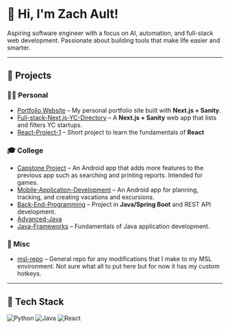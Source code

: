 # 👋 Hi, I'm Zach Ault!

Aspiring software engineer with a focus on AI, automation, and full-stack web development. Passionate about building tools that make life easier and smarter.

---

## 📁 Projects

### 🧑‍💻 Personal
- [Portfolio Website](https://zach-ault-portfolio.vercel.app/) – My personal portfolio site built with **Next.js + Sanity**.
- [Full-stack-Next.js-YC-Directory](https://full-stack-next-js-yc-directory.vercel.app/) – A **Next.js + Sanity** web app that lists and filters YC startups.
- [React-Project-1](https://github.com/Jugernaut73/React-Project-1) – Short project to learn the fundamentals of **React**

### 🎓 College
- [Capstone Project](https://github.com/Jugernaut73/Software-Engineering-Capstone) – An Android app that adds more features to the previous app such as searching and printing reports. Intended for games.
- [Mobile-Application-Development](https://github.com/Jugernaut73/Mobile-Application-Development) – An Android app for planning, tracking, and creating vacations and excursions.
- [Back-End-Programming](https://github.com/Jugernaut73/Back-End-Programming) – Project in **Java/Spring Boot** and REST API development.
- [Advanced-Java](https://github.com/Jugernaut73/Advanced-Java)
- [Java-Frameworks](https://github.com/Jugernaut73/Java-Frameworks) – Fundamentals of Java application development.

### 🧩 Misc
- [msl-repo](https://github.com/Jugernaut73/msl-repo) – General repo for any modifications that I make to my MSL environment. Not sure what all to put here but for now it has my custom hotkeys.

---

## 🔧 Tech Stack
![Python](https://img.shields.io/badge/Python-3776AB?style=flat&logo=python&logoColor=white)
![Java](https://img.shields.io/badge/Java-007396?style=flat&logo=java&logoColor=white)
![React](https://img.shields.io/badge/React-20232A?style=flat&logo=react&logoColor=61DAFB)
